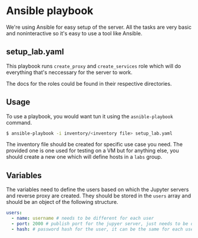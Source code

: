 # Ansible playbook

We're using Ansible for easy setup of the server. All the tasks are very basic and noninteractive so
it's easy to use a tool like Ansible.

## setup_lab.yaml

This playbook runs `create_proxy` and `create_services` role which will do everything that's
neccessary for the server to work.

The docs for the roles could be found in their respective directories.

## Usage

To use a playbook, you would want tun it using the `asnible-playbook` command.

```sh
$ ansible-playbook -i inventory/<inventory file> setup_lab.yaml
```

The inventory file should be created for specific use case you need. The provided one is one used
for testing on a VM but for anything else, you should create a new one which will define hosts in a
`labs` group.

## Variables

The variables need to define the users based on which the Jupyter servers and reverse proxy are
created. They should be stored in the `users` array and should be an object of the following
structure.

```yaml
users:
  - name: username # needs to be different for each user
  - port: 2000 # publish port for the jupyer server, just needs to be different for each user
  - hash: # password hash for the user, it can be the same for each user
```
